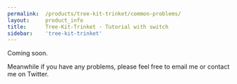 ```yaml
---
permalink:	/products/tree-kit-trinket/common-problems/
layout:		product_info
title:		Tree-Kit-Trinket - Tutorial with switch
sidebar:    'tree-kit-trinket'
---
```

Coming soon.

Meanwhile if you have any problems, please feel free to email me or contact me on Twitter.
